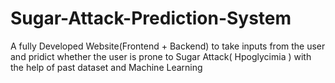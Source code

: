 # Sugar-Attack-Prediction-System
A fully Developed Website(Frontend + Backend) to take inputs from the user and pridict whether the user is prone to Sugar Attack( Hpoglycimia ) with the help of past dataset and Machine Learning
